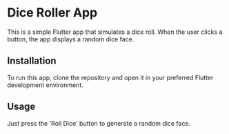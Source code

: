 # Dice Roller App

This is a simple Flutter app that simulates a dice roll. When the user clicks a button, the app displays a random dice face.

## Installation

To run this app, clone the repository and open it in your preferred Flutter development environment.

## Usage

Just press the 'Roll Dice' button to generate a random dice face.
